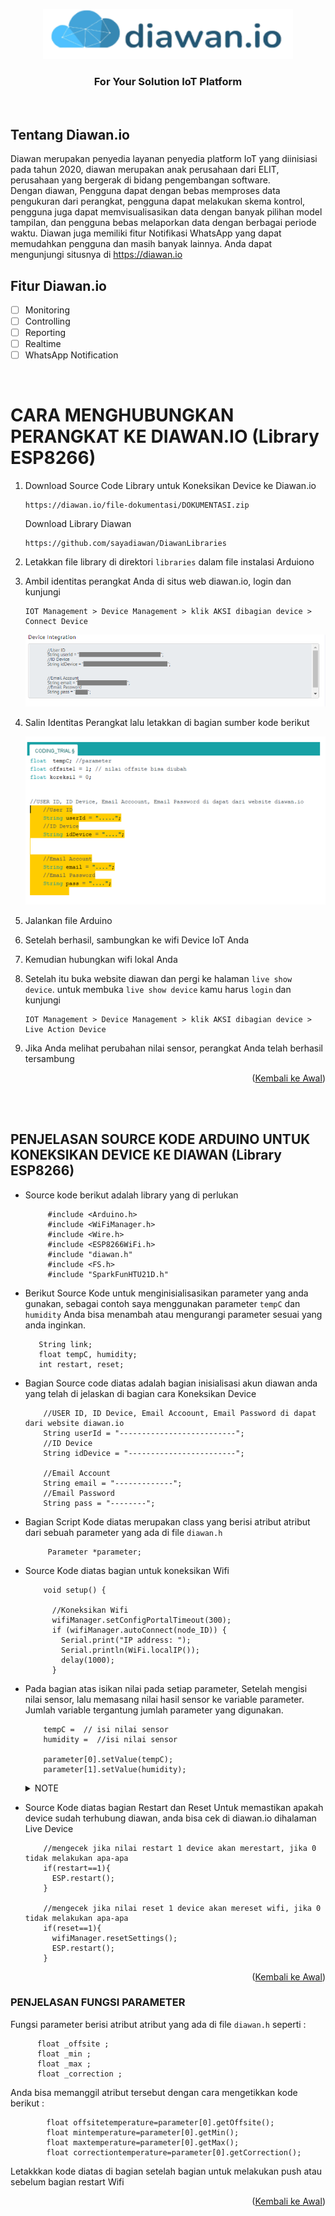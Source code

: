 <a name="readme-top"></a>
<div align="center">
  <a href="https://github.com/github_username/repo_name">
    <img src="images/logo.png" alt="Logo" width="400" height="80">
  </a>
  </div>
  <h3 align="center">For Your Solution IoT Platform</h3>
  <br>
  
<!-- ABOUT THE PROJECT -->
## Tentang Diawan.io



Diawan merupakan penyedia layanan penyedia platform IoT yang diinisiasi pada tahun 2020, diawan merupakan anak perusahaan dari ELIT, perusahaan yang bergerak di bidang pengembangan software.<br>
Dengan diawan, Pengguna dapat dengan bebas memproses data pengukuran dari perangkat, pengguna dapat melakukan skema kontrol, pengguna juga dapat memvisualisasikan data dengan banyak pilihan model tampilan, dan pengguna bebas melaporkan data dengan berbagai periode waktu. Diawan juga memiliki fitur Notifikasi WhatsApp yang dapat memudahkan pengguna dan masih banyak lainnya.
Anda dapat mengunjungi situsnya di https://diawan.io

## Fitur Diawan.io

- [ ] Monitoring
- [ ] Controlling
- [ ] Reporting
- [ ] Realtime 
- [ ] WhatsApp Notification
<br>


# CARA MENGHUBUNGKAN PERANGKAT KE DIAWAN.IO (Library ESP8266)
1. Download Source Code Library untuk Koneksikan Device ke Diawan.io
   ```
   https://diawan.io/file-dokumentasi/DOKUMENTASI.zip
   ```
   Download Library Diawan <br>
      ```
   https://github.com/sayadiawan/DiawanLibraries
   ```
2. Letakkan file library di direktori `libraries` dalam file instalasi Arduiono
3. Ambil identitas perangkat Anda di situs web diawan.io, login dan kunjungi 
    ```
   IOT Management > Device Management > klik AKSI dibagian device > Connect Device
   ```
   <div align="Left"><a href="https://github.com/github_username/repo_name"><img src="images/ss.png" alt="SS"></a></div>
4. Salin Identitas Perangkat lalu letakkan di bagian sumber kode berikut <br><div align="Left"><a href="https://github.com/github_username/repo_name"><img src="images/ard.PNG" alt="ARD"></a></div>
5. Jalankan file Arduino
6. Setelah berhasil, sambungkan ke wifi Device IoT Anda
7. Kemudian hubungkan wifi lokal Anda
8. Setelah itu buka website diawan dan pergi ke halaman `live show device`. untuk membuka `live show device` kamu harus `login` dan kunjungi <br>

   ```
   IOT Management > Device Management > klik AKSI dibagian device > Live Action Device
   ```
9. Jika Anda melihat perubahan nilai sensor, perangkat Anda telah berhasil tersambung


<p align="right">(<a href="#readme-top">Kembali ke Awal</a>)</p>

<br>
<br>

## PENJELASAN SOURCE KODE ARDUINO UNTUK KONEKSIKAN DEVICE KE DIAWAN (Library ESP8266) 
* Source kode berikut adalah library yang di perlukan
   ```
        #include <Arduino.h>
        #include <WiFiManager.h>
        #include <Wire.h>
        #include <ESP8266WiFi.h>
        #include "diawan.h"
        #include <FS.h>
        #include "SparkFunHTU21D.h"
   ```
* Berikut Source Kode untuk menginisialisasikan parameter yang anda gunakan, sebagai contoh saya menggunakan parameter `tempC` dan `humidity`
Anda bisa menambah atau mengurangi parameter sesuai yang anda inginkan.

   ```
      String link;
      float tempC, humidity;
      int restart, reset;
   ```
* Bagian Source code diatas adalah bagian inisialisasi akun diawan anda yang telah di jelaskan di bagian cara Koneksikan Device

  ```
      //USER ID, ID Device, Email Accoount, Email Password di dapat dari website diawan.io
      String userId = "--------------------------";
      //ID Device
      String idDevice = "------------------------";

      //Email Account
      String email = "-------------";
      //Email Password
      String pass = "--------";
  ```
* Bagian Script Kode diatas merupakan class yang berisi atribut atribut dari sebuah parameter yang ada di file `diawan.h`

   ```
        Parameter *parameter;
   ```
* Source Kode diatas bagian untuk koneksikan Wifi

    ```
        void setup() {

          //Koneksikan Wifi
          wifiManager.setConfigPortalTimeout(300);
          if (wifiManager.autoConnect(node_ID)) {
            Serial.print("IP address: ");
            Serial.println(WiFi.localIP());
            delay(1000);
          }
    ```
* Pada bagian atas isikan nilai pada setiap parameter, Setelah mengisi nilai sensor, lalu memasang nilai hasil sensor ke variable parameter. Jumlah variable tergantung jumlah parameter yang digunakan.

    ```
        tempC =  // isi nilai sensor
        humidity =  //isi nilai sensor

        parameter[0].setValue(tempC);
        parameter[1].setValue(humidity);
    ```
    <details>
  <summary>NOTE</summary>
     Urutan parameter disesuaikan dengan urutan yang ada di connect device diawan
 * Source Kode diatas bagian Restart dan Reset
Untuk memastikan apakah device sudah terhubung diawan, anda bisa cek di diawan.io dihalaman Live Device
    ```
        //mengecek jika nilai restart 1 device akan merestart, jika 0 tidak melakukan apa-apa
        if(restart==1){
          ESP.restart();
        }

        //mengecek jika nilai reset 1 device akan mereset wifi, jika 0 tidak melakukan apa-apa
        if(reset==1){
          wifiManager.resetSettings();
          ESP.restart();
        }

    ```


<p align="right">(<a href="#readme-top">Kembali ke Awal</a>)</p>

### PENJELASAN FUNGSI PARAMETER
Fungsi parameter berisi atribut atribut yang ada di file `diawan.h` seperti :
```
      float _offsite ; 
      float _min ; 
      float _max ; 
      float _correction ;
```
Anda bisa memanggil atribut tersebut dengan cara mengetikkan kode berikut :
```
        float offsitetemperature=parameter[0].getOffsite();
        float mintemperature=parameter[0].getMin();
        float maxtemperature=parameter[0].getMax();
        float correctiontemperature=parameter[0].getCorrection();
```
Letakkkan kode diatas di bagian setelah bagian untuk melakukan push atau sebelum bagian restart Wifi

  <p align="right">(<a href="#readme-top">Kembali ke Awal</a>)</p>

